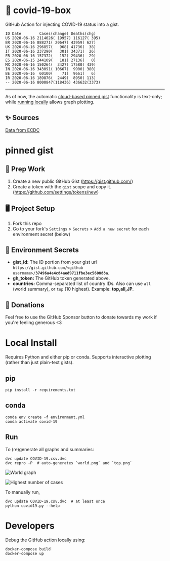 # 🏥 covid-19-box

GitHub Action for injecting COVID-19 status into a gist.

```
ID Date        Cases(change) Deaths(chg)
US 2020-06-16 2114026( 19957) 116127( 395)
BR 2020-06-16 888271( 20647) 43959( 627)
UK 2020-06-16 296857(   968) 41736(  38)
IT 2020-06-16 237290(   301) 34371(  26)
FR 2020-06-16 157372(   152) 29436(  29)
ES 2020-06-15 244109(   181) 27136(   0)
MX 2020-06-16 150264(  3427) 17580( 439)
IN 2020-06-16 343091( 10667)  9900( 380)
BE 2020-06-16  60100(    71)  9661(   6)
IR 2020-06-16 189876(  2449)  8950( 113)
-- 2020-06-16 8000847(118436) 436632(3373)
```

---

As of now, the automatic [cloud-based pinned gist](#pinned-gist) functionality is text-only;
while [running locally](#local-install) allows graph plotting.

## ✨ Sources

[Data from ECDC](https://www.ecdc.europa.eu/en/publications-data/download-todays-data-geographic-distribution-covid-19-cases-worldwide)

# pinned gist

## 🎒 Prep Work
1. Create a new public GitHub Gist (https://gist.github.com/)
1. Create a token with the `gist` scope and copy it. (https://github.com/settings/tokens/new)

## 🖥 Project Setup
1. Fork this repo
1. Go to your fork's `Settings` > `Secrets` > `Add a new secret` for each environment secret (below)

## 🤫 Environment Secrets
- **gist_id:** The ID portion from your gist url `https://gist.github.com/<github username>/`**`37496a4e4c84aed9711fbe3ec560888a`**.
- **gh_token:** The GitHub token generated above.
- **countries:** Comma-separated list of country IDs. Also can use `all` (world summary), or `top` (10 highest). Example: **top,all,JP**.

## 💸 Donations

Feel free to use the GitHub Sponsor button to donate towards my work if you're feeling generous <3

# Local Install

Requires Python and either pip or conda. Supports interactive plotting (rather than just plain-text gists).

## pip

```
pip install -r requirements.txt
```

## conda

```
conda env create -f environment.yml
conda activate covid-19
```

## Run

To (re)generate all graphs and summaries:

```
dvc update COVID-19.csv.dvc
dvc repro -P  # auto-generates `world.png` and `top.png`
```

![World graph](world.png)

![Highest number of cases](top.png)

To manually run,

```
dvc update COVID-19.csv.dvc  # at least once
python covid19.py --help
```

# Developers

Debug the GitHub action locally using:

```
docker-compose build
docker-compose up
```
